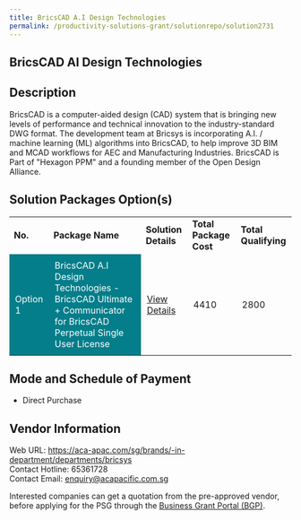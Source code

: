 ```yaml
---
title: BricsCAD A.I Design Technologies
permalink: /productivity-solutions-grant/solutionrepo/solution2731
---
```


## BricsCAD AI Design Technologies

## Description

BricsCAD is a computer-aided design (CAD) system that is bringing new levels of performance and technical innovation to the industry-standard DWG format. The development team at Bricsys is incorporating A.I. / machine learning (ML) algorithms into BricsCAD, to help improve 3D BIM and MCAD workflows for AEC and Manufacturing Industries.
BricsCAD is Part of "Hexagon PPM" and a founding member of the Open Design Alliance.

## Solution Packages Option(s)

<table>
<tr>
<td><b>No.</b></td>
<td><b>Package Name</b></td>
<td><b>Solution Details</b></td>
<td><b>Total Package Cost</b></td>
<td><b>Total Qualifying</b></td>
</tr>
<tr>
<td style='padding: 10px; background-color: #037E8A; color: #FFFFFF;'>Option 1</td>
<td style='padding: 10px; background-color: #037E8A; color: #FFFFFF;'>BricsCAD A.I Design Technologies - BricsCAD Ultimate + Communicator for BricsCAD Perpetual Single User License</td>
<td style='padding: 10px;'><a href='https://www.gobusiness.gov.sg/images/psg/ACA_Pacific_20210038_Desensitised_Annex_3_Part_2.pdf' target='_blank'>View Details</a></td>
<td style='padding: 10px;'>4410</td>
<td style='padding: 10px;'>2800</td>
</tr>
</table>

## Mode and Schedule of Payment

 - Direct Purchase

## Vendor Information

 Web URL: https://aca-apac.com/sg/brands/-in-department/departments/bricsys <br>Contact Hotline: 65361728 <br>Contact Email: enquiry@acapacific.com.sg <br>

Interested companies can get a quotation from the pre-approved vendor, before applying for the PSG through the <a href='https://www.businessgrants.gov.sg/' target='_blank' rel='noopener'>Business Grant Portal (BGP)</a>.

<script src="/jquery/resize-tables.js"></script>
